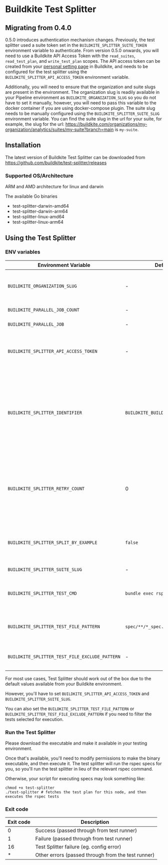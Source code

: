 # Buildkite Test Splitter

## Migrating from 0.4.0

0.5.0 introduces authentication mechanism changes. Previously, the test splitter used a suite token set in the `BUILDKITE_SPLITTER_SUITE_TOKEN` environment variable to authenticate.
From version 0.5.0 onwards, you will need to use a Buildkite API Access Token with the `read_suites`, `read_test_plan`, and `write_test_plan` scopes.
The API access token can be created from your [personal setting page](https://buildkite.com/user/api-access-tokens) in Buildkite, and needs to be configured for the test splitter using the `BUILDKITE_SPLITTER_API_ACCESS_TOKEN` environment variable.

Additionally, you will need to ensure that the organization and suite slugs are present in the environment. The organization slug is readily available in your Pipeline environment as `BUILDKITE_ORGANIZATION_SLUG` so you do not have to set it manually, however, you will need to pass this variable to the docker container if you are using docker-compose plugin.
The suite slug needs to be manually configured using the `BUILDKITE_SPLITTER_SUITE_SLUG` environment variable. You can find the suite slug in the url for your suite, for example, the slug for the url: https://buildkite.com/organizations/my-organization/analytics/suites/my-suite?branch=main is `my-suite`. 

## Installation
The latest version of Buildkite Test Splitter can be downloaded from https://github.com/buildkite/test-splitter/releases

### Supported OS/Architecture
ARM and AMD architecture for linux and darwin

The available Go binaries
- test-splitter-darwin-amd64
- test-splitter-darwin-arm64
- test-splitter-linux-amd64
- test-splitter-linux-arm64

## Using the Test Splitter

### ENV variables

| Environment Variable | Default Value | Description |
| ---- | ---- | ----------- |
| `BUILDKITE_ORGANIZATION_SLUG` | - | Required, the slug of your Buildkite organization. This is available in your pipeline environment, so you don't need to set it manually |
| `BUILDKITE_PARALLEL_JOB_COUNT` | - | Required, total number of parallelism. |
| `BUILDKITE_PARALLEL_JOB` | - | Required, test plan for specific node |
| `BUILDKITE_SPLITTER_API_ACCESS_TOKEN ` | - | Required, Buildkite API access token with `read_suites`, `read_test_plan`, and `write_test_plan` scopes. You can create access token from [Personal Settings](https://buildkite.com/user/api-access-tokens) in Buildkite |
| `BUILDKITE_SPLITTER_IDENTIFIER` | `BUILDKITE_BUILD_ID/BUILDKITE_STEP_ID` | Optional. Test Splitter uses the identifier to store and fetch the test plan and must be unique for each build and steps group. By default it will use a composite of `BUILDKITE_BUILD_ID` and `BUILDKITE_STEP_ID`, but it can be overridden by specifying the `BUILDKITE_SPLITTER_IDENTIFIER`. `BUILDKITE_BUILD_ID` and `BUILDKITE_STEP_ID` must be accessible by the client when using the default. |
| `BUILDKITE_SPLITTER_RETRY_COUNT` | 0 | Optional. Test splitter runs the test command defined in `BUILDKITE_SPLITTER_TEST_CMD`, and retries the failing tests maximum `BUILDKITE_SPLITTER_RETRY_COUNT` times. For Rspec, the test splitter runs `BUILDKITE_SPLITTER_TEST_CMD` with `--only-failures` as the retry command. |
| `BUILDKITE_SPLITTER_SPLIT_BY_EXAMPLE` | `false` | Enable or disable split by example. When this option is `true`, the Test Splitter will split slow test files into individual test cases, so that the execution of file will be over multiple nodes. |
| `BUILDKITE_SPLITTER_SUITE_SLUG` | - | Required, the slug of your test suite. |
| `BUILDKITE_SPLITTER_TEST_CMD` | `bundle exec rspec {{testExamples}}` | Optional, test command for running your tests. Test splitter will fill in the `{{testExamples}}` placeholder with the test splitting results |
| `BUILDKITE_SPLITTER_TEST_FILE_PATTERN` | `spec/**/*_spec.rb` | Optional, glob pattern for discovering test files that need to be executed. </br> *It accepts pattern syntax supported by [zzglob](https://github.com/DrJosh9000/zzglob?tab=readme-ov-file#pattern-syntax) library*. |
| `BUILDKITE_SPLITTER_TEST_FILE_EXCLUDE_PATTERN` | - | Optional, glob pattern to use for excluding test files or directory. </br> *It accepts pattern syntax supported by [zzglob](https://github.com/DrJosh9000/zzglob?tab=readme-ov-file#pattern-syntax) library.* |

For most use cases, Test Splitter should work out of the box due to the default values available from your Buildkite environment.

However, you'll have to set `BUILDKITE_SPLITTER_API_ACCESS_TOKEN` and `BUILDKITE_SPLITTER_SUITE_SLUG`.

You can also set the `BUILDKITE_SPLITTER_TEST_FILE_PATTERN` or `BUILDKITE_SPLITTER_TEST_FILE_EXCLUDE_PATTERN` if you need to filter the tests selected for execution.

### Run the Test Splitter
Please download the executable and make it available in your testing environment.

Once that's available, you'll need to modify permissions to make the binary executable, and then execute it. The test splitter will run the rspec specs for you, so you'll run the test splitter in lieu of the relevant rspec command. 

Otherwise, your script for executing specs may look something like:
```
chmod +x test-splitter
./test-splitter # fetches the test plan for this node, and then executes the rspec tests
```
### Exit code
| Exit code | Description |
| ---- | ---- |
| 0 | Success (passed through from test runner) |
| 1 | Failure (passed through from test runner) |
| 16 | Test Splitter failure (eg. config error) |
| * | Other errors (passed through from the test runner) |
